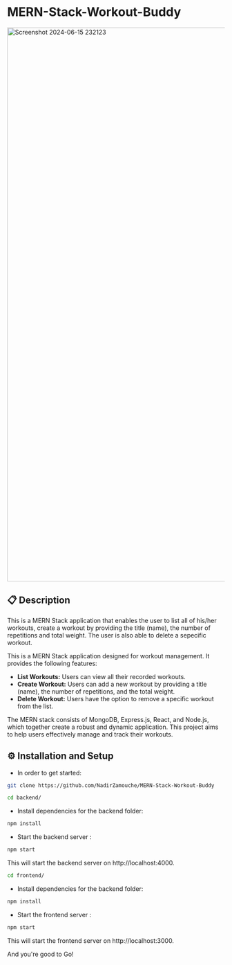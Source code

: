 # MERN-Stack-Workout-Buddy

<img width="1280" alt="Screenshot 2024-06-15 232123" src="https://github.com/NadirZamouche/MERN-Stack-Workout-Buddy/assets/95188070/0f38cc69-3442-444c-b3b1-1e705e544764">


## 📋 Description
This is a MERN Stack application that enables the user to list all of his/her workouts, create a workout by providing the title (name), the number of repetitions and total weight. The user is also able to delete a sepecific workout.

This is a MERN Stack application designed for workout management. It provides the following features:

- **List Workouts:** Users can view all their recorded workouts.
- **Create Workout:** Users can add a new workout by providing a title (name), the number of repetitions, and the total weight.
- **Delete Workout:** Users have the option to remove a specific workout from the list.

The MERN stack consists of MongoDB, Express.js, React, and Node.js, which together create a robust and dynamic application. This project aims to help users effectively manage and track their workouts.

## ⚙️ Installation and Setup
* In order to get started:
```sh
git clone https://github.com/NadirZamouche/MERN-Stack-Workout-Buddy
```
```sh
cd backend/
```
* Install dependencies for the backend folder:
```sh
npm install
```
* Start the backend server :
```sh
npm start
```
This will start the backend server on http://localhost:4000.
```sh
cd frontend/
```
* Install dependencies for the backend folder:
```sh
npm install
```
* Start the frontend server :
```sh
npm start
```
This will start the frontend server on http://localhost:3000.

And you're good to Go!
